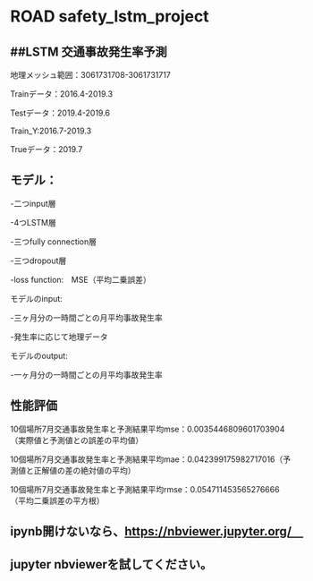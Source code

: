 # ROAD safety_lstm_project

##LSTM 交通事故発生率予測
-------------------------------------------------------------------------------------------------------------------
地理メッシュ範囲：3061731708-3061731717

Trainデータ：2016.4-2019.3 

Testデータ：2019.4-2019.6

Train_Y:2016.7-2019.3

Trueデータ：2019.7


モデル：
-------------------------------------------------------------------------------------------------------------------
-二つinput層

-4つLSTM層

-三つfully connection層

-三つdropout層

-loss function:　MSE（平均二乗誤差）

モデルのinput:

-三ヶ月分の一時間ごとの月平均事故発生率

-発生率に応じて地理データ

モデルのoutput:

-一ヶ月分の一時間ごとの月平均事故発生率


性能評価
-------------------------------------------------------------------------------------------------------------------
10個場所7月交通事故発生率と予測結果平均mse：0.0035446809601703904（実際値と予測値との誤差の平均値）

10個場所7月交通事故発生率と予測結果平均mae：0.042399175982717016（予測値と正解値の差の絶対値の平均）

10個場所7月交通事故発生率と予測結果平均rmse：0.054711453565276666（平均二乗誤差の平方根）


ipynb開けないなら、https://nbviewer.jupyter.org/　
-------------------------------------------------------------------------------------------------------------------
jupyter nbviewerを試してください。
-------------------------------------------------------------------------------------------------------------------
